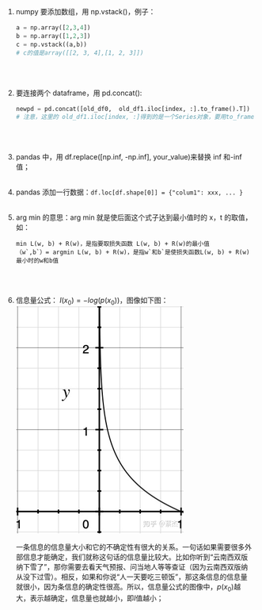 1. numpy 要添加数组，用 np.vstack()，例子：

   ```python
   a = np.array([2,3,4])
   b = np.array([1,2,3])
   c = np.vstack((a,b))
   # c的值是array([[2, 3, 4],[1, 2, 3]])
   ```

   <br><br>

2. 要连接两个 dataframe，用 pd.concat():

   ```python
   newpd = pd.concat([old_df0,  old_df1.iloc[index, :].to_frame().T])
   # 注意，这里的 old_df1.iloc[index, :]得到的是一个Series对象，要用to_frame()转为dataframe，但是，转了之后是倒置的，要将其转置过来
   ```

   <br><br>

3. pandas 中，用 df.replace([np.inf, -np.inf], your_value)来替换 inf 和-inf 值；<br><br>

4. pandas 添加一行数据：`df.loc[df.shape[0]] = {"colum1": xxx, ... }`<br><br>

5. arg min 的意思：arg min 就是使后面这个式子达到最小值时的 x，t 的取值，如：

   ```
   min L(w, b) + R(w)，是指要取损失函数 L(w, b) + R(w)的最小值
   （w`,b`）= argmin L(w, b) + R(w)，是指w`和b`是使损失函数L(w, b) + R(w)最小时的w和b值
   ```

   <br><br>

6. 信息量公式： $I(x_0)=-log(p(x_0))$，图像如下图：
   ![图片](../static/logx.jpg)

   一条信息的信息量大小和它的不确定性有很大的关系。一句话如果需要很多外部信息才能确定，我们就称这句话的信息量比较大。比如你听到“云南西双版纳下雪了”，那你需要去看天气预报、问当地人等等查证（因为云南西双版纳从没下过雪）。相反，如果和你说“人一天要吃三顿饭”，那这条信息的信息量就很小，因为条信息的确定性很高。所以，信息量公式的图像中，$p(x_0)$越大，表示越确定，信息量也就越小，即$I$值越小；<br><br>
